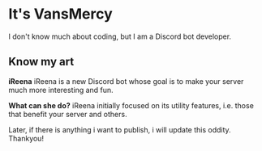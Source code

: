 # It's VansMercy
I don't know much about coding, but I am a Discord bot developer.
## Know my art
**iReena**
iReena is a new Discord bot whose goal is to make your server much more interesting and fun.

**What can she do?**
iReena initially focused on its utility features, i.e. those that benefit your server and others.

Later, if there is anything i want to publish, i will update this oddity. 
Thankyou!
<!---
vansmercy/vansmercy is a ✨ special ✨ repository because its `README.md` (this file) appears on your GitHub profile.
You can click the Preview link to take a look at your changes.
--->
